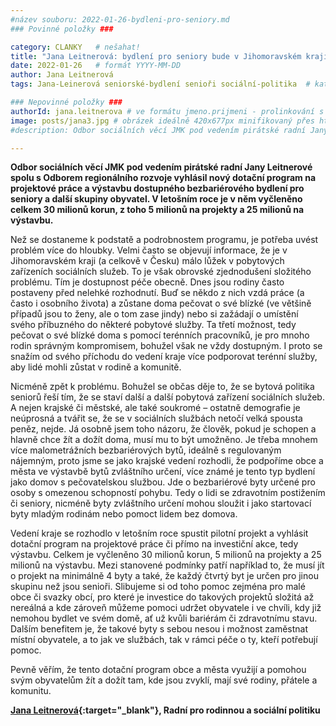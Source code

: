 ```yaml
---
#název souboru: 2022-01-26-bydleni-pro-seniory.md
### Povinné položky ###

category: CLANKY   # nešahat!
title: "Jana Leitnerová: bydlení pro seniory bude v Jihomoravském kraji dostupnější"
date: 2022-01-26   # formát YYYY-MM-DD
author: Jana Leitnerová
tags: Jana-Leinerová seniorské-bydlení senioři sociální-politika  # kategorie odděleny mezerami, např. volby zemědělství životní-prostředí piráti (viz https://jihomoravsky.pirati.cz/tags/)

### Nepovinné položky ###
authorId: jana.leitnerova # ve formátu jmeno.prijmeni - prolinkování s profilem přes uid
image: posts/jana3.jpg # obrázek ideálně 420x677px minifikovaný přes https://tinypng.com/
#description: Odbor sociálních věcí JMK pod vedením pirátské radní Jany Leitnerové spolu s Odborem regionálního rozvoje vyhlásil nový dotační program na projektové práce a výstavbu dostupného bezbariérového bydlení pro seniory a další skupiny obyvatel. V letošním roce je v něm vyčleněno celkem 30 milionů korun, z toho 5 milionů na projekty a 25 milionů na výstavbu. 

---
```


**Odbor sociálních věcí JMK pod vedením pirátské radní Jany Leitnerové spolu s Odborem regionálního rozvoje vyhlásil nový dotační program na projektové práce a výstavbu dostupného bezbariérového bydlení pro seniory a další skupiny obyvatel. V letošním roce je v něm vyčleněno celkem 30 milionů korun, z toho 5 milionů na projekty a 25 milionů na výstavbu.**

Než se dostaneme k podstatě a podrobnostem programu, je potřeba uvést problém více do hloubky. Velmi často se objevují informace, že je v Jihomoravském kraji (a celkově v Česku) málo lůžek v pobytových zařízeních sociálních služeb. To je však obrovské zjednodušení složitého problému. Tím je dostupnost péče obecně. Dnes jsou rodiny často postaveny před nelehké rozhodnutí. Buď se někdo z nich vzdá práce (a často i osobního života) a zůstane doma pečovat o své blízké (ve většině případů jsou to ženy, ale o tom zase jindy) nebo si zažádají o umístění svého příbuzného do některé pobytové služby. Ta třetí možnost, tedy pečovat o své blízké doma s pomocí terénních pracovníků, je pro mnoho rodin správným kompromisem, bohužel však ne vždy dostupným. I proto se snažím od svého příchodu do vedení kraje více podporovat terénní služby, aby lidé mohli zůstat v rodině a komunitě.

Nicméně zpět k problému. Bohužel se občas děje to, že se bytová politika seniorů řeší tím, že se staví další a další pobytová zařízení sociálních služeb. A nejen krajské či městské, ale také soukromé – ostatně demografie je neúprosná a tvářit se, že se v sociálních službách netočí velká spousta peněz, nejde. Já osobně jsem toho názoru, že člověk, pokud je schopen a hlavně chce žít a dožít doma, musí mu to být umožněno. Je třeba mnohem více malometrážních bezbariérových bytů, ideálně s regulovaným nájemným, proto jsme se jako krajské vedení rozhodli, že podpoříme obce a města ve výstavbě bytů zvláštního určení, více známé je tento typ bydlení jako domov s pečovatelskou službou. Jde o bezbariérové byty určené pro osoby s omezenou schopností pohybu. Tedy o lidi se zdravotním postižením či seniory, nicméně byty zvláštního určení mohou sloužit i jako startovací byty mladým rodinám nebo pomoct lidem bez domova.

Vedení kraje se rozhodlo v letošním roce spustit pilotní projekt a vyhlásit dotační program na projektové práce či přímo na investiční akce, tedy výstavbu. Celkem je vyčleněno 30 milionů korun, 5 milionů na projekty a 25 milionů na výstavbu. Mezi stanovené podmínky patří například to, že musí jít o projekt na minimálně 4 byty a také, že každý čtvrtý byt je určen pro jinou skupinu než jsou senioři. Slibujeme si od toho pomoc zejména pro malé obce či svazky obcí, pro které je investice do takových projektů složitá až nereálná a kde zároveň můžeme pomoci udržet obyvatele i ve chvíli, kdy již nemohou bydlet ve svém domě, ať už kvůli bariérám či zdravotnímu stavu. Dalším benefitem je, že takové byty s sebou nesou i možnost zaměstnat místní obyvatele, a to jak ve službách, tak v rámci péče o ty, kteří potřebují pomoc.

Pevně věřím, že tento dotační program obce a města využijí a pomohou svým obyvatelům žít a dožít tam, kde jsou zvyklí, mají své rodiny, přátele a komunitu.

**[Jana Leitnerová](https://jihomoravsky.pirati.cz/lide/jana-leitnerova/){:target="_blank"}, Radní pro rodinnou a sociální politiku**


